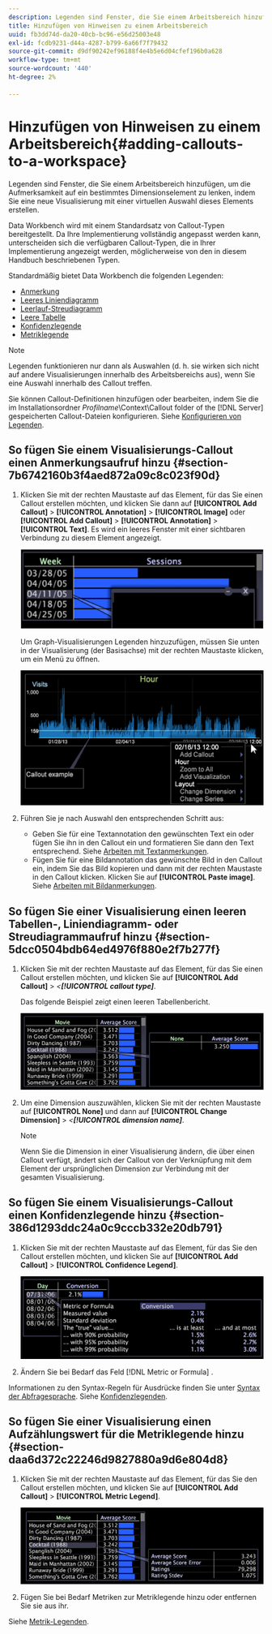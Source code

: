 ```yaml
---
description: Legenden sind Fenster, die Sie einem Arbeitsbereich hinzufügen, um die Aufmerksamkeit auf ein bestimmtes Dimensionselement zu lenken, indem Sie eine neue Visualisierung mit einer virtuellen Auswahl dieses Elements erstellen.
title: Hinzufügen von Hinweisen zu einem Arbeitsbereich
uuid: fb3dd74d-da20-40cb-bc96-e56d25003e48
exl-id: fcdb9231-d44a-4287-b799-6a66f7f79432
source-git-commit: d9df90242ef96188f4e4b5e6d04cfef196b0a628
workflow-type: tm+mt
source-wordcount: '440'
ht-degree: 2%

---
```


# Hinzufügen von Hinweisen zu einem Arbeitsbereich{#adding-callouts-to-a-workspace}

Legenden sind Fenster, die Sie einem Arbeitsbereich hinzufügen, um die Aufmerksamkeit auf ein bestimmtes Dimensionselement zu lenken, indem Sie eine neue Visualisierung mit einer virtuellen Auswahl dieses Elements erstellen.

Data Workbench wird mit einem Standardsatz von Callout-Typen bereitgestellt. Da Ihre Implementierung vollständig angepasst werden kann, unterscheiden sich die verfügbaren Callout-Typen, die in Ihrer Implementierung angezeigt werden, möglicherweise von den in diesem Handbuch beschriebenen Typen.

Standardmäßig bietet Data Workbench die folgenden Legenden:

* [Anmerkung](../../../home/c-get-started/c-vis/c-call-wkspc.md#section-7b6742160b3f4aed872a09c8c023f90d)
* [Leeres Liniendiagramm](../../../home/c-get-started/c-vis/c-call-wkspc.md#section-5dcc0504bdb64ed4976f880e2f7b277f)
* [Leerlauf-Streudiagramm](../../../home/c-get-started/c-vis/c-call-wkspc.md#section-5dcc0504bdb64ed4976f880e2f7b277f)
* [Leere Tabelle](../../../home/c-get-started/c-vis/c-call-wkspc.md#section-5dcc0504bdb64ed4976f880e2f7b277f)
* [Konfidenzlegende](../../../home/c-get-started/c-vis/c-call-wkspc.md#section-386d1293ddc24a0c9cccb332e20db791)
* [Metriklegende](../../../home/c-get-started/c-vis/c-call-wkspc.md#section-daa6d372c22246d9827880a9d6e804d8)

>[!NOTE]
>
>Legenden funktionieren nur dann als Auswahlen (d. h. sie wirken sich nicht auf andere Visualisierungen innerhalb des Arbeitsbereichs aus), wenn Sie eine Auswahl innerhalb des Callout treffen.

Sie können Callout-Definitionen hinzufügen oder bearbeiten, indem Sie die im Installationsordner *Profilname*\Context\Callout folder of the [!DNL Server] gespeicherten Callout-Dateien konfigurieren. Siehe [Konfigurieren von Legenden](../../../home/c-get-started/c-intf-anlys-ftrs/c-config-callouts.md#concept-f6e91e172f5e4c009245c9c549beb76a).

## So fügen Sie einem Visualisierungs-Callout einen Anmerkungsaufruf hinzu {#section-7b6742160b3f4aed872a09c8c023f90d}

1. Klicken Sie mit der rechten Maustaste auf das Element, für das Sie einen Callout erstellen möchten, und klicken Sie dann auf **[!UICONTROL Add Callout]** > **[!UICONTROL Annotation]** > **[!UICONTROL Image]** oder **[!UICONTROL Add Callout]** > **[!UICONTROL Annotation]** > **[!UICONTROL Text]**. Es wird ein leeres Fenster mit einer sichtbaren Verbindung zu diesem Element angezeigt.

   ![](assets/client-call.png)

   Um Graph-Visualisierungen Legenden hinzuzufügen, müssen Sie unten in der Visualisierung (der Basisachse) mit der rechten Maustaste klicken, um ein Menü zu öffnen.

   ![](assets/visualization_callout_linegraph.png)

1. Führen Sie je nach Auswahl den entsprechenden Schritt aus:

   * Geben Sie für eine Textannotation den gewünschten Text ein oder fügen Sie ihn in den Callout ein und formatieren Sie dann den Text entsprechend. Siehe [Arbeiten mit Textanmerkungen](../../../home/c-get-started/c-analysis-vis/c-annots/c-text-annots.md#concept-55b4aa3e0c58470b8e3c9d452e12a777).
   * Fügen Sie für eine Bildannotation das gewünschte Bild in den Callout ein, indem Sie das Bild kopieren und dann mit der rechten Maustaste in den Callout klicken. Klicken Sie auf **[!UICONTROL Paste image]**. Siehe [Arbeiten mit Bildanmerkungen](../../../home/c-get-started/c-analysis-vis/c-annots/c-image-annots.md#concept-02081ed7d91c4fdcb8fc863f2a51c962).

## So fügen Sie einer Visualisierung einen leeren Tabellen-, Liniendiagramm- oder Streudiagrammaufruf hinzu {#section-5dcc0504bdb64ed4976f880e2f7b277f}

1. Klicken Sie mit der rechten Maustaste auf das Element, für das Sie einen Callout erstellen möchten, und klicken Sie auf **[!UICONTROL Add Callout]** > *&lt;**[!UICONTROL callout type]***.

   Das folgende Beispiel zeigt einen leeren Tabellenbericht.

   ![](assets/vis_callout_blank_bar_graph.png)

1. Um eine Dimension auszuwählen, klicken Sie mit der rechten Maustaste auf **[!UICONTROL None]** und dann auf **[!UICONTROL Change Dimension]** > *&lt;**[!UICONTROL dimension name]***.

   >[!NOTE]
   >
   >Wenn Sie die Dimension in einer Visualisierung ändern, die über einen Callout verfügt, ändert sich der Callout von der Verknüpfung mit dem Element der ursprünglichen Dimension zur Verbindung mit der gesamten Visualisierung.

## So fügen Sie einem Visualisierungs-Callout einen Konfidenzlegende hinzu {#section-386d1293ddc24a0c9cccb332e20db791}

1. Klicken Sie mit der rechten Maustaste auf das Element, für das Sie den Callout erstellen möchten, und klicken Sie auf **[!UICONTROL Add Callout]** > **[!UICONTROL Confidence Legend]**.

   ![](assets/vis_callout_confidenceLegend.png)

1. Ändern Sie bei Bedarf das Feld [!DNL Metric or Formula] .

Informationen zu den Syntax-Regeln für Ausdrücke finden Sie unter [Syntax der Abfragesprache](../../../home/c-get-started/c-qry-lang-syntx/c-qry-lang-syntx.md#concept-15d1d3f5164a47d49468c5acb7299d9f). Siehe [Konfidenzlegenden](../../../home/c-get-started/c-analysis-vis/c-legends/c-conf-leg.md#concept-73db81c2c218427786c04068aa778efd).

## So fügen Sie einer Visualisierung einen Aufzählungswert für die Metriklegende hinzu {#section-daa6d372c22246d9827880a9d6e804d8}

1. Klicken Sie mit der rechten Maustaste auf das Element, für das Sie den Callout erstellen möchten, und klicken Sie auf **[!UICONTROL Add Callout]** > **[!UICONTROL Metric Legend]**.

   ![](assets/vis_callout_metricLegend.png)

1. Fügen Sie bei Bedarf Metriken zur Metriklegende hinzu oder entfernen Sie sie aus ihr.

Siehe [Metrik-Legenden](../../../home/c-get-started/c-analysis-vis/c-legends/c-metric-leg.md#concept-e7195bc8f7844ae295bda3a88b028d5b).
